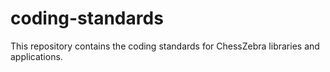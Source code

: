 # coding-standards

This repository contains the coding standards for ChessZebra libraries and applications.
